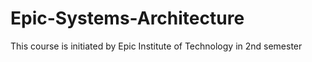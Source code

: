 # Epic-Systems-Architecture
This course is initiated by Epic Institute of Technology in 2nd semester
